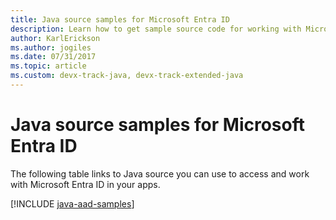```yaml
---
title: Java source samples for Microsoft Entra ID
description: Learn how to get sample source code for working with Microsoft Entra ID from your Java apps.
author: KarlErickson
ms.author: jogiles
ms.date: 07/31/2017
ms.topic: article
ms.custom: devx-track-java, devx-track-extended-java
---
```


# Java source samples for Microsoft Entra ID

The following table links to Java source you can use to access and work with Microsoft Entra ID in your apps.

[!INCLUDE [java-aad-samples](includes/java-aad-samples.md)]
